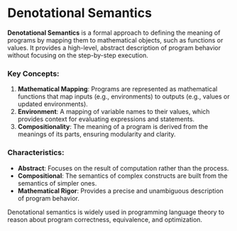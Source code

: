 # Denotational Semantics

**Denotational Semantics** is a formal approach to defining the meaning of programs by mapping them to mathematical objects, such as functions or values. It provides a high-level, abstract description of program behavior without focusing on the step-by-step execution.

### Key Concepts:
1. **Mathematical Mapping**: Programs are represented as mathematical functions that map inputs (e.g., environments) to outputs (e.g., values or updated environments).
2. **Environment**: A mapping of variable names to their values, which provides context for evaluating expressions and statements.
3. **Compositionality**: The meaning of a program is derived from the meanings of its parts, ensuring modularity and clarity.

### Characteristics:
- **Abstract**: Focuses on the result of computation rather than the process.
- **Compositional**: The semantics of complex constructs are built from the semantics of simpler ones.
- **Mathematical Rigor**: Provides a precise and unambiguous description of program behavior.

Denotational semantics is widely used in programming language theory to reason about program correctness, equivalence, and optimization.